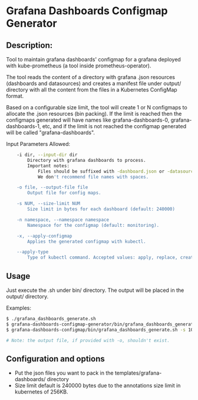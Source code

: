 # Grafana Dashboards Configmap Generator

## Description:
Tool to maintain grafana dashboards' configmap for a grafana deployed with kube-prometheus (a tool inside prometheus-operator).

The tool reads the content of a directory with grafana .json resources (dashboards and datasources) and creates a manifest file under output/ directory with all the content from the files in a Kubernetes ConfigMap format.

Based on a configurable size limit, the tool will create 1 or N configmaps to allocate the .json resources (bin packing). If the limit is reached then the configmaps generated will have names like grafana-dashboards-0, grafana-dashboards-1, etc, and if the limit is not reached the configmap generated will be called "grafana-dashboards".

Input Parameters Allowed:
```bash
	-i dir, --input-dir dir
		Directory with grafana dashboards to process.
		Important notes:
			Files should be suffixed with -dashboard.json or -datasource.json.
			We don't recommend file names with spaces.

	-o file, --output-file file
		Output file for config maps.

	-s NUM, --size-limit NUM
		Size limit in bytes for each dashboard (default: 240000)

	-n namespace, --namespace namespace
		Namespace for the configmap (default: monitoring).

	-x, --apply-configmap
		Applies the generated configmap with kubectl.

	--apply-type
		Type of kubectl command. Accepted values: apply, replace, create (default: apply).
```

## Usage

Just execute the .sh under bin/ directory. The output will be placed in the output/ directory.

Examples:
```bash
$ ./grafana_dashboards_generate.sh
$ grafana-dashboards-configmap-generator/bin/grafana_dashboards_generate.sh -o manifests/grafana/grafana-dashboards.yaml -i assets/grafana-dashboards
$ grafana-dashboards-configmap/bin/grafana_dashboards_generate.sh -s 1000000 --apply-configmap --apply-type replace

# Note: the output file, if provided with -o, shouldn't exist.
```

## Configuration and options

* Put the json files you want to pack in the templates/grafana-dashboards/ directory
* Size limit default is 240000 bytes due to the annotations size limit in kubernetes of 256KB.

